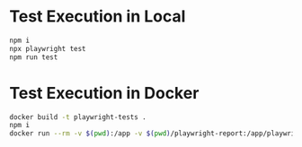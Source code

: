 # Test Execution in Local

```sh
npm i
npx playwright test
npm run test
```

# Test Execution in Docker

```sh
docker build -t playwright-tests .
npm i
docker run --rm -v $(pwd):/app -v $(pwd)/playwright-report:/app/playwright-report -w /app playwright-tests
```
